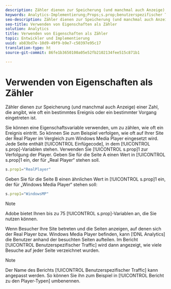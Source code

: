 ```yaml
---
description: Zähler dienen zur Speicherung (und manchmal auch Anzeige) einer Zahl, die angibt, wie oft ein bestimmtes Ereignis oder ein bestimmter Vorgang eingetreten ist.
keywords: Analytics-Implementierung;Props;s.prop;benutzerspezifischer Traffic;Zähler
seo-description: Zähler dienen zur Speicherung (und manchmal auch Anzeige) einer Zahl, die angibt, wie oft ein bestimmtes Ereignis oder ein bestimmter Vorgang eingetreten ist.
seo-title: Verwenden von Eigenschaften als Zähler
solution: Analytics
title: Verwenden von Eigenschaften als Zähler
topic: Entwickler und Implementierung
uuid: ab83bd7e-10d9-49f9-b9e7-c50397e95c17
translation-type: ht
source-git-commit: 86fe1b3650100a05e52fb2102134fee515c871b1

---
```



# Verwenden von Eigenschaften als Zähler

Zähler dienen zur Speicherung (und manchmal auch Anzeige) einer Zahl, die angibt, wie oft ein bestimmtes Ereignis oder ein bestimmter Vorgang eingetreten ist.

Sie können eine Eigenschaftsvariable verwenden, um zu zählen, wie oft ein Ereignis eintritt. So können Sie zum Beispiel verfolgen, wie oft auf Ihrer Site der Real Player im Vergleich zum Windows Media Player eingesetzt wird. Jede Seite enthält [!UICONTROL Einfügecode], in dem [!UICONTROL s.prop]-Variablen stehen. Verwenden Sie [!UICONTROL s.prop]1 zur Verfolgung der Player. Geben Sie für die Seite A einen Wert in [!UICONTROL s.prop]1 ein, der für „Real Player“ stehen soll.

```js
s.prop1="RealPlayer"
```

Geben Sie für die Seite B einen ähnlichen Wert in [!UICONTROL s.prop]1 ein, der für „Windows Media Player“ stehen soll:

```js
s.prop1="WindowsMP"
```

>[!NOTE]
>
>Adobe bietet Ihnen bis zu 75 [!UICONTROL s.prop]-Variablen an, die Sie nutzen können.

Wenn Besucher Ihre Site betreten und die Seiten anzeigen, auf denen sich der Real Player bzw. Windows Media Player befinden, kann [!DNL Analytics] die Benutzer anhand der besuchten Seiten aufteilen. Im Bericht [!UICONTROL Benutzerspezifischer Traffic] wird dann angezeigt, wie viele Besuche auf jeder Seite verzeichnet wurden.

>[!NOTE]
>
>Der Name des Berichts [!UICONTROL Benutzerspezifischer Traffic] kann angepasst werden. So können Sie ihn zum Beispiel in [!UICONTROL Bericht zu den Player-Typen] umbenennen.

